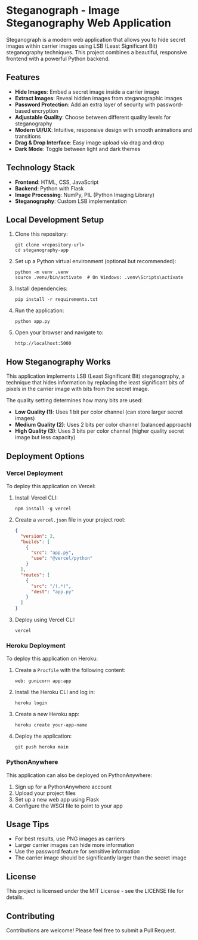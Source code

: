 # Steganograph - Image Steganography Web Application

Steganograph is a modern web application that allows you to hide secret images within carrier images using LSB (Least Significant Bit) steganography techniques. This project combines a beautiful, responsive frontend with a powerful Python backend.

## Features

- **Hide Images**: Embed a secret image inside a carrier image
- **Extract Images**: Reveal hidden images from steganographic images
- **Password Protection**: Add an extra layer of security with password-based encryption
- **Adjustable Quality**: Choose between different quality levels for steganography
- **Modern UI/UX**: Intuitive, responsive design with smooth animations and transitions
- **Drag & Drop Interface**: Easy image upload via drag and drop
- **Dark Mode**: Toggle between light and dark themes

## Technology Stack

- **Frontend**: HTML, CSS, JavaScript
- **Backend**: Python with Flask
- **Image Processing**: NumPy, PIL (Python Imaging Library)
- **Steganography**: Custom LSB implementation

## Local Development Setup

1. Clone this repository:
   ```
   git clone <repository-url>
   cd steganography-app
   ```

2. Set up a Python virtual environment (optional but recommended):
   ```
   python -m venv .venv
   source .venv/bin/activate  # On Windows: .venv\Scripts\activate
   ```

3. Install dependencies:
   ```
   pip install -r requirements.txt
   ```

4. Run the application:
   ```
   python app.py
   ```

5. Open your browser and navigate to:
   ```
   http://localhost:5000
   ```

## How Steganography Works

This application implements LSB (Least Significant Bit) steganography, a technique that hides information by replacing the least significant bits of pixels in the carrier image with bits from the secret image.

The quality setting determines how many bits are used:
- **Low Quality (1)**: Uses 1 bit per color channel (can store larger secret images)
- **Medium Quality (2)**: Uses 2 bits per color channel (balanced approach)
- **High Quality (3)**: Uses 3 bits per color channel (higher quality secret image but less capacity)

## Deployment Options

### Vercel Deployment

To deploy this application on Vercel:

1. Install Vercel CLI:
   ```
   npm install -g vercel
   ```

2. Create a `vercel.json` file in your project root:
   ```json
   {
     "version": 2,
     "builds": [
       {
         "src": "app.py",
         "use": "@vercel/python"
       }
     ],
     "routes": [
       {
         "src": "/(.*)",
         "dest": "app.py"
       }
     ]
   }
   ```

3. Deploy using Vercel CLI:
   ```
   vercel
   ```

### Heroku Deployment

To deploy this application on Heroku:

1. Create a `Procfile` with the following content:
   ```
   web: gunicorn app:app
   ```

2. Install the Heroku CLI and log in:
   ```
   heroku login
   ```

3. Create a new Heroku app:
   ```
   heroku create your-app-name
   ```

4. Deploy the application:
   ```
   git push heroku main
   ```

### PythonAnywhere

This application can also be deployed on PythonAnywhere:

1. Sign up for a PythonAnywhere account
2. Upload your project files
3. Set up a new web app using Flask
4. Configure the WSGI file to point to your app

## Usage Tips

- For best results, use PNG images as carriers
- Larger carrier images can hide more information
- Use the password feature for sensitive information
- The carrier image should be significantly larger than the secret image

## License

This project is licensed under the MIT License - see the LICENSE file for details.

## Contributing

Contributions are welcome! Please feel free to submit a Pull Request. 